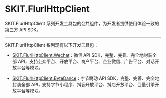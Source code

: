 ﻿# SKIT.FlurlHttpClient

SKIT.FlurlHttpClient 系列开发工具包的公共组件，为开发者提供使用体验一致的第三方 API SDK。

---

SKIT.FlurlHttpClient 系列现有以下开发工具包：

-   [SKIT.FlurlHttpClient.Wechat](https://github.com/fudiwei/DotNetCore.SKIT.FlurlHttpClient.Wechat)：微信 API SDK，完整、完善、完全地封装全部 API，支持公众平台、开放平台、商户平台、企业微信、广告平台、对话开放平台等模块。

-   [SKIT.FlurlHttpClient.ByteDance](https://github.com/fudiwei/DotNetCore.SKIT.FlurlHttpClient.ByteDance)：字节跳动 API SDK，完整、完善、完全地封装全部 API，支持字节小程序、抖音开放平台、抖店开放平台、巨量引擎开放平台等模块。
